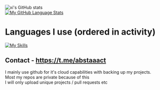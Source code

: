 ![xi's GitHub stats](https://github-readme-stats.vercel.app/api?username=fl4wed&hide=prs,stars&show_icons=true&theme=ayu-mirage)  
[![My GitHub Language Stats](https://github-readme-stats.vercel.app/api/top-langs/?username=fl4wed&langs_count=5&theme=ayu-mirage)]()  
# Languages I use (ordered in activity)
[![My Skills](https://skillicons.dev/icons?i=cs,py,cpp,c,js)](https://skillicons.dev)  
## Contact - https://t.me/abstaaact  

I mainly use github for it's cloud capabilities with backing up my projects.  
Most my repos are private because of this  
I will only upload unique projects / pull requests etc 
